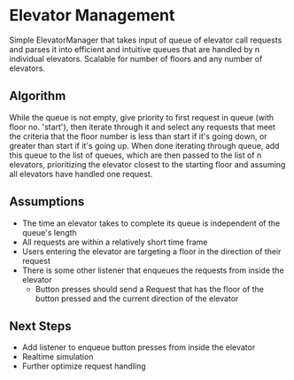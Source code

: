 # Elevator Management

Simple ElevatorManager that takes input of queue of elevator call requests and parses it into efficient and intuitive queues that are handled by n individual elevators. Scalable for number of floors and any number of elevators.



## Algorithm

While the queue is not empty, give priority to first request in queue (with floor no. 'start'), then iterate through it and select any requests that meet the criteria that the floor number is less than start if it's going down, or greater than start if it's going up. When done iterating through queue, add this queue to the list of queues, which are then passed to the list of n elevators, prioritizing the elevator closest to the starting floor and assuming all elevators have handled one request.


## Assumptions

* The time an elevator takes to complete its queue is independent of the queue's length
* All requests are within a relatively short time frame
* Users entering the elevator are targeting a floor in the direction of their request
* There is some other listener that enqueues the requests from inside the elevator
	* Button presses should send a Request that has the floor of the button pressed and the current direction of the elevator


## Next Steps

* Add listener to enqueue button presses from inside the elevator
* Realtime simulation
* Further optimize request handling   
